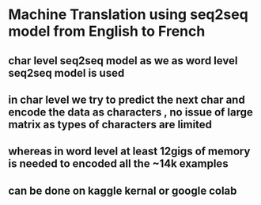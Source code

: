 # Machine Translation using seq2seq model from English to French

## char level seq2seq model as we as word level seq2seq model is used  
## in char level we try to predict the next char and encode the data as characters , no issue of large matrix as types of characters are limited  
## whereas in word level at least 12gigs of memory is needed to encoded all the ~14k examples
## can be done on kaggle kernal or google colab
